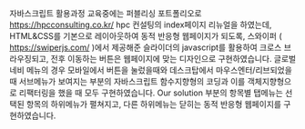 자바스크립트 활용과정 교육중에는 퍼블리싱 포트폴리오로 https://hpcconsulting.co.kr/ hpc 컨설팅의 index페이지 리뉴얼을 하였는데, HTML&CSS를 기본으로 레이아웃하여 동적 반응형 웹페이지가 되도록, 스와이퍼 ( https://swiperjs.com/ )에서 제공해준 슬라이더의 javascript를 활용하여 크로스 브라우징되고, 전후 이동하는 버튼은 웹페이지에 맞는 디자인으로 구현하였습니다.  글로벌 네비 메뉴의 경우 모바일에서 버튼을 눌렀을때와 데스크탑에서 마우스엔터/리브되었을 때 서브메뉴가 보여지는 부분의 자바스크립트 함수지향형의 코딩과 이를 객체지향형으로  리팩터링을 했을 때 모두 구현하였습니다.
Our solution 부분의 항목별 탭메뉴는 선택된 항목의 하위메뉴가 펼쳐지고, 다른 하위메뉴는 닫히는 동적 반응형 웹페이지를 구현하였습니다.

